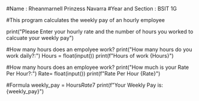#Name : Rheanmarnell Prinzess Navarra 
#Year and Section : BSIT 1G

#This program calculates the weekly pay of an hourly employee

print("Please Enter your hourly rate and the number of hours you worked to calcuate your weekly pay")

#How many hours does an empolyee work?
print("How many hours do you work daily?:")
Hours = float(input())
print(f"Hours of work {Hours}")

#How many hours does an employee work?
print("How much is your Rate Per Hour?:")
Rate= float(input())
print(f"Rate Per Hour {Rate}")
    
#Formula
weekly_pay = Hours*Rate*7
print(f"Your Weekly Pay is: {weekly_pay}")
